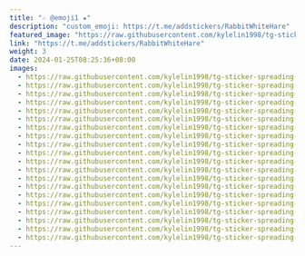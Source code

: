 ```yaml
---
title: "☆ @emoji1 ★"
description: "custom_emoji: https://t.me/addstickers/RabbitWhiteHare"
featured_image: "https://raw.githubusercontent.com/kylelin1998/tg-sticker-spreading-worldwide-images/main/img/a87e3582-c40e-4952-98c5-a7a661efe429.jpg"
link: "https://t.me/addstickers/RabbitWhiteHare"
weight: 3
date: 2024-01-25T08:25:36+08:00
images:
  - https://raw.githubusercontent.com/kylelin1998/tg-sticker-spreading-worldwide-images/main/img/a87e3582-c40e-4952-98c5-a7a661efe429.jpg
  - https://raw.githubusercontent.com/kylelin1998/tg-sticker-spreading-worldwide-images/main/img/8d75f487-a6ef-42d2-a091-916109332072.jpg
  - https://raw.githubusercontent.com/kylelin1998/tg-sticker-spreading-worldwide-images/main/img/19e0355e-4772-463d-86ff-b733c527daa4.jpg
  - https://raw.githubusercontent.com/kylelin1998/tg-sticker-spreading-worldwide-images/main/img/9705e4ce-d6ce-444a-80ab-02f2cb5fd9a8.jpg
  - https://raw.githubusercontent.com/kylelin1998/tg-sticker-spreading-worldwide-images/main/img/22aa8922-8aee-45bb-8f9b-f61d192b799f.jpg
  - https://raw.githubusercontent.com/kylelin1998/tg-sticker-spreading-worldwide-images/main/img/88596a54-dc37-416c-9742-091ba2d63ad4.jpg
  - https://raw.githubusercontent.com/kylelin1998/tg-sticker-spreading-worldwide-images/main/img/a886204a-2f99-4418-b7b6-25f078b6a164.jpg
  - https://raw.githubusercontent.com/kylelin1998/tg-sticker-spreading-worldwide-images/main/img/b3e8b111-feb8-4d6a-aa55-af15fd37d1d9.jpg
  - https://raw.githubusercontent.com/kylelin1998/tg-sticker-spreading-worldwide-images/main/img/1150b713-da8c-4e0c-8fdf-eb72342a1beb.jpg
  - https://raw.githubusercontent.com/kylelin1998/tg-sticker-spreading-worldwide-images/main/img/b41669a7-b75a-4b37-b48d-dfb4849a7220.jpg
  - https://raw.githubusercontent.com/kylelin1998/tg-sticker-spreading-worldwide-images/main/img/fecfef7d-cf58-4fe0-a8b9-d6a6f7288888.jpg
  - https://raw.githubusercontent.com/kylelin1998/tg-sticker-spreading-worldwide-images/main/img/5c81006d-cca7-4ac4-90da-34c0d8b405f9.jpg
  - https://raw.githubusercontent.com/kylelin1998/tg-sticker-spreading-worldwide-images/main/img/b8d12f14-61df-4de5-b205-8b7c33329906.jpg
  - https://raw.githubusercontent.com/kylelin1998/tg-sticker-spreading-worldwide-images/main/img/b655a697-5e9e-44a9-b4b2-2b2369d74434.jpg
  - https://raw.githubusercontent.com/kylelin1998/tg-sticker-spreading-worldwide-images/main/img/64e252ee-964e-4d95-86f0-fb6e058dba51.jpg
  - https://raw.githubusercontent.com/kylelin1998/tg-sticker-spreading-worldwide-images/main/img/f596a9b6-f8f1-4fc4-8608-749eecd68566.jpg
  - https://raw.githubusercontent.com/kylelin1998/tg-sticker-spreading-worldwide-images/main/img/fad8161d-90db-431f-b12d-523ca713f259.jpg
  - https://raw.githubusercontent.com/kylelin1998/tg-sticker-spreading-worldwide-images/main/img/cf77e58c-caec-4ff4-8646-ad401381908b.jpg
  - https://raw.githubusercontent.com/kylelin1998/tg-sticker-spreading-worldwide-images/main/img/b4a86c57-33fd-4f55-97e0-d18ac1bd072b.jpg
  - https://raw.githubusercontent.com/kylelin1998/tg-sticker-spreading-worldwide-images/main/img/f2e8571b-506a-4400-8334-e371c892880a.jpg
---
```

